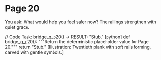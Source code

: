 # Page 20

You ask: What would help you feel safer now?
The railings strengthen with quiet grace.

// Code Task: bridge_q_p20() → RESULT: "Stub."
[python]
def bridge_q_p20():
    """Return the deterministic placeholder value for Page 20."""
    return "Stub."
[Illustration: Twentieth plank with soft rails forming, carved with gentle symbols.]
